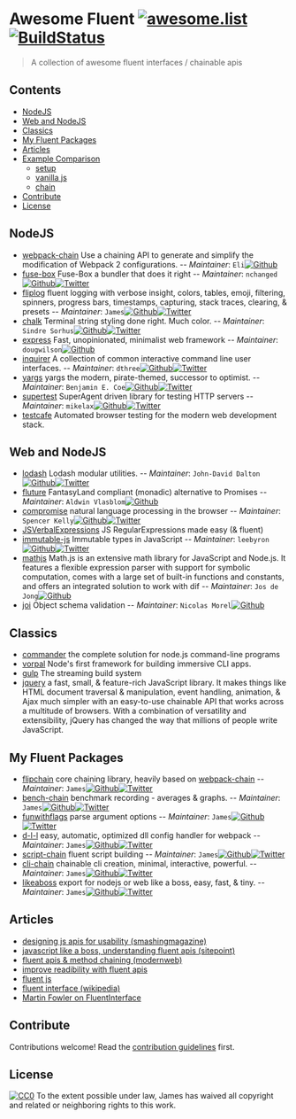 # Awesome Fluent [![awesome.list](https://cdn.rawgit.com/sindresorhus/awesome/d7305f38d29fed78fa85652e3a63e154dd8e8829/media/badge.svg)](https://github.com/sindresorhus/awesome) [![BuildStatus](https://travis-ci.org/fluents/awesome-fluents.svg?branch=master)](https://travis-ci.org/fluents/awesome-fluents)

> A collection of awesome fluent interfaces / chainable apis

## Contents

- [NodeJS](nodejs)
- [Web and NodeJS](web%20and%20nodejs)
- [Classics](classics)
- [My Fluent Packages](my%20fluent%20packages)
- [Articles](articles)
- [Example Comparison](example%20comparison)
  - [setup](setup)
  - [vanilla js](vanilla%20js)
  - [chain](chain)
- [Contribute](contribute)
- [License](license)


## NodeJS

- [webpack-chain](https://github.com/mozilla-neutrino/webpack-chain) Use a chaining API to generate and simplify the modification of Webpack 2 configurations. -- *Maintainer*: `Eli`[![Github](https://rawgit.com/d3viant0ne/awesome-webpack/master/media/github-square.svg)](https://github.com/eliperman)
- [fuse-box](https://github.com/fuse-box/fuse-box) Fuse-Box a bundler that does it right -- *Maintainer*: `nchanged`[![Github](https://rawgit.com/d3viant0ne/awesome-webpack/master/media/github-square.svg)](https://github.com/nchanged)[![Twitter](https://rawgit.com/d3viant0ne/awesome-webpack/master/media/twitter-square.svg)](https://twitter.com/nchanged)
- [fliplog](https://github.com/fliphub/fliplog) fluent logging with verbose insight, colors, tables, emoji, filtering, spinners, progress bars, timestamps, capturing, stack traces, clearing, & presets -- *Maintainer*: `James`[![Github](https://rawgit.com/d3viant0ne/awesome-webpack/master/media/github-square.svg)](https://github.com/aretecode)[![Twitter](https://rawgit.com/d3viant0ne/awesome-webpack/master/media/twitter-square.svg)](https://twitter.com/aretecode)
- [chalk](https://github.com/chalk/chalk) Terminal string styling done right. Much color. -- *Maintainer*: `Sindre Sorhus`[![Github](https://rawgit.com/d3viant0ne/awesome-webpack/master/media/github-square.svg)](https://github.com/sindresorhus)[![Twitter](https://rawgit.com/d3viant0ne/awesome-webpack/master/media/twitter-square.svg)](https://twitter.com/sindresorhus)
- [express](https://github.com/expressjs/express) Fast, unopinionated, minimalist web framework -- *Maintainer*: `dougwilson`[![Github](https://rawgit.com/d3viant0ne/awesome-webpack/master/media/github-square.svg)](https://github.com/dougwilson)
- [inquirer](https://github.com/SBoudrias/inquirer.js) A collection of common interactive command line user interfaces. -- *Maintainer*: `dthree`[![Github](https://rawgit.com/d3viant0ne/awesome-webpack/master/media/github-square.svg)](https://github.com/dthree)[![Twitter](https://rawgit.com/d3viant0ne/awesome-webpack/master/media/twitter-square.svg)](https://twitter.com/dthree)
- [yargs](https://github.com/yargs/yargs) yargs the modern, pirate-themed, successor to optimist. -- *Maintainer*: `Benjamin E. Coe`[![Github](https://rawgit.com/d3viant0ne/awesome-webpack/master/media/github-square.svg)](https://github.com/bcoe)[![Twitter](https://rawgit.com/d3viant0ne/awesome-webpack/master/media/twitter-square.svg)](https://twitter.com/benjamincoe)
- [supertest](https://github.com/visionmedia/supertest) SuperAgent driven library for testing HTTP servers -- *Maintainer*: `mikelax`[![Github](https://rawgit.com/d3viant0ne/awesome-webpack/master/media/github-square.svg)](https://github.com/mikelax)[![Twitter](https://rawgit.com/d3viant0ne/awesome-webpack/master/media/twitter-square.svg)](https://twitter.com/mikelax)
- [testcafe](https://github.com/DevExpress/testcafe) Automated browser testing for the modern web development stack.

## Web and NodeJS

- [lodash](https://github.com/lodash) Lodash modular utilities. -- *Maintainer*: `John-David Dalton`[![Github](https://rawgit.com/d3viant0ne/awesome-webpack/master/media/github-square.svg)](https://github.com/jdalton)[![Twitter](https://rawgit.com/d3viant0ne/awesome-webpack/master/media/twitter-square.svg)](https://twitter.com/jdalton)
- [fluture](https://github.com/fluture-js/fluture) FantasyLand compliant (monadic) alternative to Promises -- *Maintainer*: `Aldwin Vlasblom`[![Github](https://rawgit.com/d3viant0ne/awesome-webpack/master/media/github-square.svg)](https://github.com/Avaq)
- [compromise](https://github.com/nlp-compromise/compromise) natural language processing in the browser -- *Maintainer*: `Spencer Kelly`[![Github](https://rawgit.com/d3viant0ne/awesome-webpack/master/media/github-square.svg)](https://github.com/spencermountain)[![Twitter](https://rawgit.com/d3viant0ne/awesome-webpack/master/media/twitter-square.svg)](https://twitter.com/spencermountain)
- [JSVerbalExpressions](https://github.com/VerbalExpressions/JSVerbalExpressions) JS RegularExpressions made easy (& fluent)
- [immutable-js](https://github.com/facebook/immutable-js) Immutable types in JavaScript -- *Maintainer*: `leebyron`[![Github](https://rawgit.com/d3viant0ne/awesome-webpack/master/media/github-square.svg)](https://github.com/leebyron)[![Twitter](https://rawgit.com/d3viant0ne/awesome-webpack/master/media/twitter-square.svg)](https://twitter.com/leebyron)
- [mathjs](https://github.com/josdejong/mathjs) Math.js is an extensive math library for JavaScript and Node.js. It features a flexible expression parser with support for symbolic computation, comes with a large set of built-in functions and constants, and offers an integrated solution to work with dif -- *Maintainer*: `Jos de Jong`[![Github](https://rawgit.com/d3viant0ne/awesome-webpack/master/media/github-square.svg)](https://github.com/josdejong)
- [joi](https://github.com/hapijs/joi) Object schema validation -- *Maintainer*: `Nicolas Morel`[![Github](https://rawgit.com/d3viant0ne/awesome-webpack/master/media/github-square.svg)](https://github.com/marsup)

## Classics

- [commander](https://github.com/tj/commander.js) the complete solution for node.js command-line programs
- [vorpal](https://github.com/dthree/vorpal) Node's first framework for building immersive CLI apps.
- [gulp](https://github.com/gulpjs/gulp) The streaming build system
- [jquery](https://github.com/jquery/jquery) a fast, small, & feature-rich JavaScript library. It makes things like HTML document traversal & manipulation, event handling, animation, & Ajax much simpler with an easy-to-use chainable API that works across a multitude of browsers. With a combination of versatility and extensibility, jQuery has changed the way that millions of people write JavaScript.

## My Fluent Packages

- [flipchain](https://github.com/fluents/flipchain) core chaining library, heavily based on [webpack-chain](https://github.com/mozilla-rpweb/webpack-chain) -- *Maintainer*: `James`[![Github](https://rawgit.com/d3viant0ne/awesome-webpack/master/media/github-square.svg)](https://github.com/aretecode)[![Twitter](https://rawgit.com/d3viant0ne/awesome-webpack/master/media/twitter-square.svg)](https://twitter.com/aretecode)
- [bench-chain](https://github.com/fluents/bench-chain) benchmark recording - averages & graphs. -- *Maintainer*: `James`[![Github](https://rawgit.com/d3viant0ne/awesome-webpack/master/media/github-square.svg)](https://github.com/aretecode)[![Twitter](https://rawgit.com/d3viant0ne/awesome-webpack/master/media/twitter-square.svg)](https://twitter.com/aretecode)
- [funwithflags](https://github.com/fluents/funwithflags) parse argument options -- *Maintainer*: `James`[![Github](https://rawgit.com/d3viant0ne/awesome-webpack/master/media/github-square.svg)](https://github.com/aretecode)[![Twitter](https://rawgit.com/d3viant0ne/awesome-webpack/master/media/twitter-square.svg)](https://twitter.com/aretecode)
- [d-l-l](https://github.com/fliphub/d-l-l) easy, automatic, optimized dll config handler for webpack -- *Maintainer*: `James`[![Github](https://rawgit.com/d3viant0ne/awesome-webpack/master/media/github-square.svg)](https://github.com/aretecode)[![Twitter](https://rawgit.com/d3viant0ne/awesome-webpack/master/media/twitter-square.svg)](https://twitter.com/aretecode)
- [script-chain](https://github.com/fluents/script-chain) fluent script building -- *Maintainer*: `James`[![Github](https://rawgit.com/d3viant0ne/awesome-webpack/master/media/github-square.svg)](https://github.com/aretecode)[![Twitter](https://rawgit.com/d3viant0ne/awesome-webpack/master/media/twitter-square.svg)](https://twitter.com/aretecode)
- [cli-chain](https://github.com/fluents/cli-chain) chainable cli creation, minimal, interactive, powerful. -- *Maintainer*: `James`[![Github](https://rawgit.com/d3viant0ne/awesome-webpack/master/media/github-square.svg)](https://github.com/aretecode)[![Twitter](https://rawgit.com/d3viant0ne/awesome-webpack/master/media/twitter-square.svg)](https://twitter.com/aretecode)
- [likeaboss](https://github.com/fluents/likeaboss) export for nodejs or web like a boss, easy, fast, & tiny. -- *Maintainer*: `James`[![Github](https://rawgit.com/d3viant0ne/awesome-webpack/master/media/github-square.svg)](https://github.com/aretecode)[![Twitter](https://rawgit.com/d3viant0ne/awesome-webpack/master/media/twitter-square.svg)](https://twitter.com/aretecode)





## Articles

- [designing js apis for usability (smashingmagazine)](https://www.smashingmagazine.com/2012/10/designing-javascript-apis-usability/)
- [javascript like a boss, understanding fluent apis (sitepoint)](https://www.sitepoint.com/javascript-like-boss-understanding-fluent-apis/)
- [fluent apis & method chaining (modernweb)](https://modernweb.com/fluent-apis-and-method-chaining/)
- [improve readibility with fluent apis](http://thejsguy.com/2016/01/05/improve-code-readability-in-javascript-with-fluent-interfaces.html)
- [fluent js](http://nikas.praninskas.com/javascript/2015/04/26/fluent-javascript/)
- [fluent interface (wikipedia)](https://en.wikipedia.org/wiki/Fluent_interface)
- [Martin Fowler on FluentInterface](https://www.martinfowler.com/bliki/FluentInterface.html)


## Contribute

Contributions welcome!
Read the [contribution guidelines](contributing.md) first.

## License

[![CC0](http://mirrors.creativecommons.org/presskit/buttons/88x31/svg/cc-zero.svg)](http://creativecommons.org/publicdomain/zero/1.0)
To the extent possible under law, James has waived all copyright and related or neighboring rights to this work.
